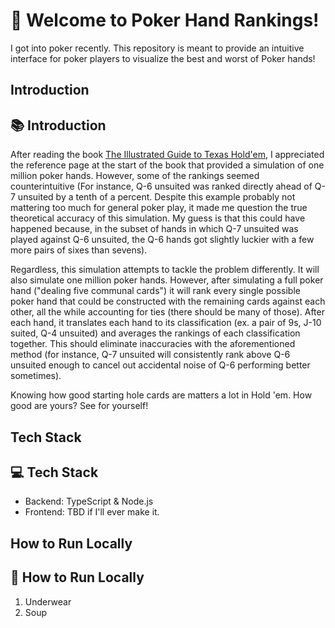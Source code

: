 # 👋 Welcome to Poker Hand Rankings!

I got into poker recently. This repository is meant to provide an intuitive interface for poker players to visualize the best and worst of Poker hands!

## Introduction
## 📚 Introduction

After reading the book [The Illustrated Guide to Texas Hold'em](https://www.amazon.com/Illustrated-Guide-Texas-Holdem-Beginners/dp/1402206054/ref=asc_df_1402206054/?tag=hyprod-20&linkCode=df0&hvadid=266109685626&hvpos=&hvnetw=g&hvrand=7485851256982494418&hvpone=&hvptwo=&hvqmt=&hvdev=c&hvdvcmdl=&hvlocint=&hvlocphy=9008164&hvtargid=pla-490577259787&psc=1]), I appreciated the reference page at the start of the book that provided a simulation of one million poker hands. However, some of the rankings seemed counterintuitive (For instance, Q-6 unsuited was ranked directly ahead of Q-7 unsuited by a tenth of a percent. Despite this example probably not mattering too much for general poker play, it made me question the true theoretical accuracy of this simulation. My guess is that this could have happened because, in the subset of hands in which Q-7 unsuited was played against Q-6 unsuited, the Q-6 hands got slightly luckier with a few more pairs of sixes than sevens).

Regardless, this simulation attempts to tackle the problem differently. It will also simulate one million poker hands. However, after simulating a full poker hand ("dealing five communal cards") it will rank every single possible poker hand that could be constructed with the remaining cards against each other, all the while accounting for ties (there should be many of those). After each hand, it translates each hand to its classification (ex. a pair of 9s, J-10 suited, Q-4 unsuited) and averages the rankings of each classification together. This should eliminate inaccuracies with the aforementioned method (for instance, Q-7 unsuited will consistently rank above Q-6 unsuited enough to cancel out accidental noise of Q-6 performing better sometimes).

Knowing how good starting hole cards are matters a lot in Hold 'em. How good are yours? See for yourself!

## Tech Stack
## 💻 Tech Stack

- Backend: TypeScript & Node.js
- Frontend: TBD if I'll ever make it.

## How to Run Locally
## 🏃 How to Run Locally

1. Underwear
2. Soup